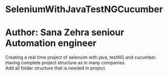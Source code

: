 # SeleniumWithJavaTestNGCucumber
# Author: Sana Zehra seniour Automation engineer

Creating a real time project of selenuim with java, testNG and cucumber. Having complete project structure as in many companies.
<br>
Add all folder structure that is needed in project.
